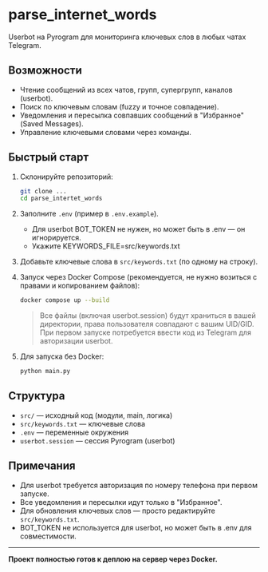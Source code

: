 # parse_internet_words

Userbot на Pyrogram для мониторинга ключевых слов в любых чатах Telegram.

## Возможности
- Чтение сообщений из всех чатов, групп, супергрупп, каналов (userbot).
- Поиск по ключевым словам (fuzzy и точное совпадение).
- Уведомления и пересылка совпавших сообщений в "Избранное" (Saved Messages).
- Управление ключевыми словами через команды.

## Быстрый старт

1. Склонируйте репозиторий:
   ```sh
   git clone ...
   cd parse_intertet_words
   ```
2. Заполните `.env` (пример в `.env.example`).
   - Для userbot BOT_TOKEN не нужен, но может быть в .env — он игнорируется.
   - Укажите KEYWORDS_FILE=src/keywords.txt
3. Добавьте ключевые слова в `src/keywords.txt` (по одному на строку).
4. Запуск через Docker Compose (рекомендуется, не нужно возиться с правами и копированием файлов):
   ```sh
   docker compose up --build
   ```
   > Все файлы (включая userbot.session) будут храниться в вашей директории, права пользователя совпадают с вашим UID/GID.
   > При первом запуске потребуется ввести код из Telegram для авторизации userbot.

5. Для запуска без Docker:
   ```sh
   python main.py
   ```

## Структура
- `src/` — исходный код (модули, main, логика)
- `src/keywords.txt` — ключевые слова
- `.env` — переменные окружения
- `userbot.session` — сессия Pyrogram (userbot)

## Примечания
- Для userbot требуется авторизация по номеру телефона при первом запуске.
- Все уведомления и пересылки идут только в "Избранное".
- Для обновления ключевых слов — просто редактируйте `src/keywords.txt`.
- BOT_TOKEN не используется для userbot, но может быть в .env для совместимости.

---

**Проект полностью готов к деплою на сервер через Docker.**
